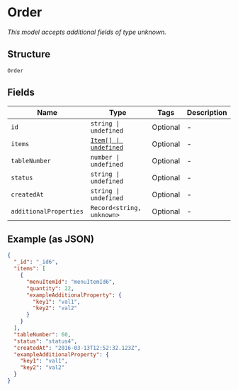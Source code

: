 
# Order

*This model accepts additional fields of type unknown.*

## Structure

`Order`

## Fields

| Name | Type | Tags | Description |
|  --- | --- | --- | --- |
| `id` | `string \| undefined` | Optional | - |
| `items` | [`Item[] \| undefined`](../../doc/models/item.md) | Optional | - |
| `tableNumber` | `number \| undefined` | Optional | - |
| `status` | `string \| undefined` | Optional | - |
| `createdAt` | `string \| undefined` | Optional | - |
| `additionalProperties` | `Record<string, unknown>` | Optional | - |

## Example (as JSON)

```json
{
  "_id": "_id6",
  "items": [
    {
      "menuItemId": "menuItemId6",
      "quantity": 22,
      "exampleAdditionalProperty": {
        "key1": "val1",
        "key2": "val2"
      }
    }
  ],
  "tableNumber": 60,
  "status": "status4",
  "createdAt": "2016-03-13T12:52:32.123Z",
  "exampleAdditionalProperty": {
    "key1": "val1",
    "key2": "val2"
  }
}
```

